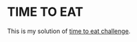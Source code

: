 # TIME TO EAT

This is my solution of [time to eat challenge](https://www.codeeval.com/open_challenges/214/).
